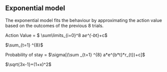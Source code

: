 ## Exponential model

The exponential model fits the behaviour by approximating the action value based on the outcomes of the previous 8 trials.  


Action Value = $ \sum\limits_{i=0}^8 a*e^{-b*t}+c$


 


$\sum_{t=1} ^{8}$



Probability of stay = $\sigma[(\sum _{t=1} ^{8} a*e^{b*t}*r_{t})+c]$

$\sqrt{3x-1}+(1+x)^2$
